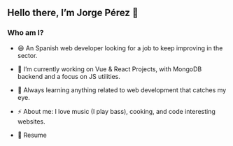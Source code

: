 <h2>Hello there, I’m Jorge Pérez 👋</h2>

<h3>Who am I?</h3>

- 😄 An Spanish web developer looking for a job to keep improving in the sector.

- 🔭 I’m currently working on Vue & React Projects, with MongoDB backend and a focus on JS utilities.

- 🌱 Always learning anything related to web development that catches my eye.

- ⚡ About me: I love music (I play bass), cooking, and code interesting websites.

- 📝 Resume

[Resume]: resume.pdf
